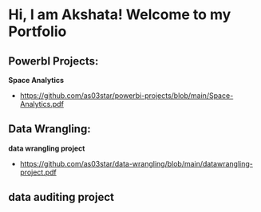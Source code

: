 <h1>Hi, I am Akshata! Welcome to my Portfolio <br/>

<h2> PowerbI Projects:</h2>

 <b>Space Analytics</b>
  - https://github.com/as03star/powerbi-projects/blob/main/Space-Analytics.pdf
 
<h2> Data Wrangling:</h2>

 <b> data wrangling project </b>
  - https://github.com/as03star/data-wrangling/blob/main/datawrangling-project.pdf

  <b> data auditing project </b>
  - 

